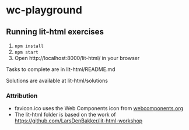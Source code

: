 wc-playground
=============

## Running lit-html exercises

1. `npm install`
2. `npm start`
3. Open http://localhost:8000/lit-html/ in your browser

Tasks to complete are in lit-html/README.md

Solutions are available at lit-html/solutions

### Attribution
- favicon.ico uses the Web Components icon from [webcomponents.org](https://www.webcomponents.org/assets)
- The lit-html folder is based on the work of https://github.com/LarsDenBakker/lit-html-workshop
